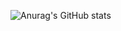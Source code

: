 ![Anurag's GitHub stats](https://github-readme-stats.vercel.app/api?username=youten410&show_icons=true&theme=github_dark_dimmed)
